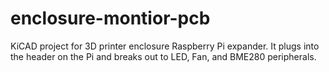 # enclosure-montior-pcb
KiCAD project for 3D printer enclosure Raspberry Pi expander. It plugs into the header on the Pi and breaks out to LED, Fan, and BME280 peripherals.
